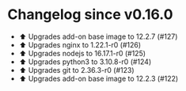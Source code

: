 # Changelog since v0.16.0
- ⬆️ Upgrades add-on base image to 12.2.7 (#127) 
- ⬆️ Upgrades nginx to 1.22.1-r0 (#126) 
- ⬆️ Upgrades nodejs to 16.17.1-r0 (#125) 
- ⬆️ Upgrades python3 to 3.10.8-r0 (#124) 
- ⬆️ Upgrades git to 2.36.3-r0 (#123) 
- ⬆️ Upgrades add-on base image to 12.2.3 (#122) 
